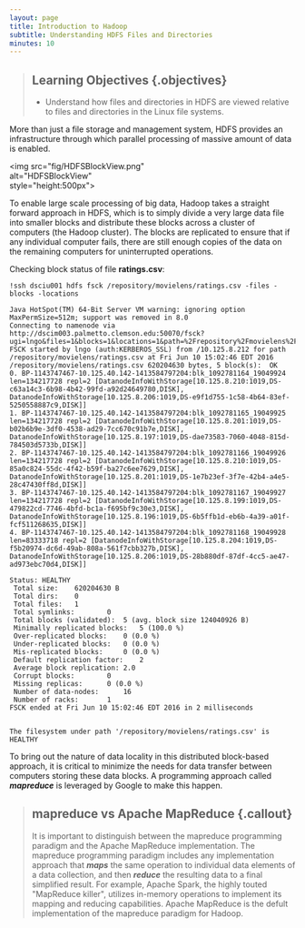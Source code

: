 ```yaml
---
layout: page
title: Introduction to Hadoop
subtitle: Understanding HDFS Files and Directories
minutes: 10
---
```

> ## Learning Objectives {.objectives}
>
> *   Understand how files and directories in HDFS are viewed
>     relative to files and directories in the Linux file systems.

More than just a file storage and management system, HDFS provides an
infrastructure through which parallel processing of massive amount of data is
enabled.

<img src="fig/HDFSBlockView.png" \
     alt="HDFSBlockView" \
     style="height:500px">

To enable large scale processing of big data, Hadoop takes a straight forward
approach in HDFS, which is to simply divide a very large data file into
smaller blocks and distribute these blocks across a cluster of computers
(the Hadoop cluster). The blocks are replicated to ensure that if any
individual computer fails, there are still enough copies of the data on the
remaining computers for uninterrupted operations.

Checking block status of file **ratings.csv**:
~~~ {.bash}
!ssh dsciu001 hdfs fsck /repository/movielens/ratings.csv -files -blocks -locations
~~~

~~~ {.output}
Java HotSpot(TM) 64-Bit Server VM warning: ignoring option MaxPermSize=512m; support was removed in 8.0
Connecting to namenode via http://dscim003.palmetto.clemson.edu:50070/fsck?ugi=lngo&files=1&blocks=1&locations=1&path=%2Frepository%2Fmovielens%2Fratings.csv
FSCK started by lngo (auth:KERBEROS_SSL) from /10.125.8.212 for path /repository/movielens/ratings.csv at Fri Jun 10 15:02:46 EDT 2016
/repository/movielens/ratings.csv 620204630 bytes, 5 block(s):  OK
0. BP-1143747467-10.125.40.142-1413584797204:blk_1092781164_19049924 len=134217728 repl=2 [DatanodeInfoWithStorage[10.125.8.210:1019,DS-c63a14c3-6b98-4b42-99fd-a92d24649780,DISK], DatanodeInfoWithStorage[10.125.8.206:1019,DS-e9f1d755-1c58-4b64-83ef-5250558887c9,DISK]]
1. BP-1143747467-10.125.40.142-1413584797204:blk_1092781165_19049925 len=134217728 repl=2 [DatanodeInfoWithStorage[10.125.8.201:1019,DS-b02b6b9e-3df0-4538-ad29-7cc670c91b7e,DISK], DatanodeInfoWithStorage[10.125.8.197:1019,DS-dae73583-7060-4048-815d-784503d5733b,DISK]]
2. BP-1143747467-10.125.40.142-1413584797204:blk_1092781166_19049926 len=134217728 repl=2 [DatanodeInfoWithStorage[10.125.8.210:1019,DS-85a0c824-55dc-4f42-b59f-ba27c6ee7629,DISK], DatanodeInfoWithStorage[10.125.8.201:1019,DS-1e7b23ef-3f7e-42b4-a4e5-28c47430ff8d,DISK]]
3. BP-1143747467-10.125.40.142-1413584797204:blk_1092781167_19049927 len=134217728 repl=2 [DatanodeInfoWithStorage[10.125.8.199:1019,DS-479822cd-7746-4bfd-bc1a-f695bf9c30e3,DISK], DatanodeInfoWithStorage[10.125.8.196:1019,DS-6b5ffb1d-eb6b-4a39-a01f-fcf511268635,DISK]]
4. BP-1143747467-10.125.40.142-1413584797204:blk_1092781168_19049928 len=83333718 repl=2 [DatanodeInfoWithStorage[10.125.8.204:1019,DS-f5b20974-dc6d-49ab-808a-561f7cbb327b,DISK], DatanodeInfoWithStorage[10.125.8.206:1019,DS-28b880df-87df-4cc5-ae47-ad973ebc70d4,DISK]]

Status: HEALTHY
 Total size:	620204630 B
 Total dirs:	0
 Total files:	1
 Total symlinks:		0
 Total blocks (validated):	5 (avg. block size 124040926 B)
 Minimally replicated blocks:	5 (100.0 %)
 Over-replicated blocks:	0 (0.0 %)
 Under-replicated blocks:	0 (0.0 %)
 Mis-replicated blocks:		0 (0.0 %)
 Default replication factor:	2
 Average block replication:	2.0
 Corrupt blocks:		0
 Missing replicas:		0 (0.0 %)
 Number of data-nodes:		16
 Number of racks:		1
FSCK ended at Fri Jun 10 15:02:46 EDT 2016 in 2 milliseconds


The filesystem under path '/repository/movielens/ratings.csv' is HEALTHY

~~~

To bring out the nature of data locality in this distributed block-based
approach, it is critical to minimize the needs for data transfer between
computers storing these data blocks. A programming approach called
***mapreduce*** is leveraged by Google to make this happen.


> ## mapreduce vs Apache MapReduce {.callout}
>
> It is important to distinguish between the mapreduce programming
> paradigm and the Apache MapReduce implementation. The mapreduce programming
> paradigm includes any implementation approach that ***maps*** the same
> operation to individual data elements of a data collection, and then
> ***reduce*** the resulting data to a final simplified result. For example,
> Apache Spark, the highly touted "MapReduce killer", utilizes in-memory
> operations to implement its mapping and reducing capabilities. Apache
> MapReduce is the defult implementation of the mapreduce
> paradigm for Hadoop.
